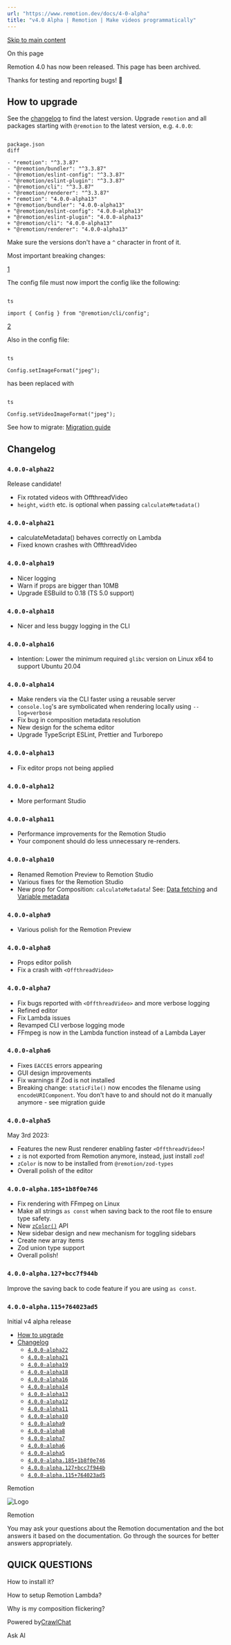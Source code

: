 ```yaml
---
url: "https://www.remotion.dev/docs/4-0-alpha"
title: "v4.0 Alpha | Remotion | Make videos programmatically"
---
```


[Skip to main content](https://www.remotion.dev/docs/4-0-alpha#__docusaurus_skipToContent_fallback)

On this page

Remotion 4.0 has now been released. This page has been archived.

Thanks for testing and reporting bugs! 🎉

## How to upgrade [​](https://www.remotion.dev/docs/4-0-alpha\#how-to-upgrade "Direct link to How to upgrade")

See the [changelog](https://www.remotion.dev/docs/4-0-alpha#changelog) to find the latest version.
Upgrade `remotion` and all packages starting with `@remotion` to the latest version, e.g. `4.0.0`:

```

package.json
diff

- "remotion": "^3.3.87"
- "@remotion/bundler": "^3.3.87"
- "@remotion/eslint-config": "^3.3.87"
- "@remotion/eslint-plugin": "^3.3.87"
- "@remotion/cli": "^3.3.87"
- "@remotion/renderer": "^3.3.87"
+ "remotion": "4.0.0-alpha13"
+ "@remotion/bundler": "4.0.0-alpha13"
+ "@remotion/eslint-config": "4.0.0-alpha13"
+ "@remotion/eslint-plugin": "4.0.0-alpha13"
+ "@remotion/cli": "4.0.0-alpha13"
+ "@remotion/renderer": "4.0.0-alpha13"
```

Make sure the versions don't have a `^` character in front of it.

Most important breaking changes:

[1](https://www.remotion.dev/docs/4-0-alpha#1)

The config file must now import the config like the following:

```

ts

import { Config } from "@remotion/cli/config";
```

[2](https://www.remotion.dev/docs/4-0-alpha#2)

Also in the config file:

```

ts

Config.setImageFormat("jpeg");
```

has been replaced with

```

ts

Config.setVideoImageFormat("jpeg");
```

See how to migrate: [Migration guide](https://www.remotion.dev/docs/4-0-migration)

## Changelog [​](https://www.remotion.dev/docs/4-0-alpha\#changelog "Direct link to Changelog")

### `4.0.0-alpha22` [​](https://www.remotion.dev/docs/4-0-alpha\#400-alpha22 "Direct link to 400-alpha22")

Release candidate!

- Fix rotated videos with OffthreadVideo
- `height`, `width` etc. is optional when passing `calculateMetadata()`

### `4.0.0-alpha21` [​](https://www.remotion.dev/docs/4-0-alpha\#400-alpha21 "Direct link to 400-alpha21")

- calculateMetadata() behaves correctly on Lambda
- Fixed known crashes with OffthreadVideo

### `4.0.0-alpha19` [​](https://www.remotion.dev/docs/4-0-alpha\#400-alpha19 "Direct link to 400-alpha19")

- Nicer logging
- Warn if props are bigger than 10MB
- Upgrade ESBuild to 0.18 (TS 5.0 support)

### `4.0.0-alpha18` [​](https://www.remotion.dev/docs/4-0-alpha\#400-alpha18 "Direct link to 400-alpha18")

- Nicer and less buggy logging in the CLI

### `4.0.0-alpha16` [​](https://www.remotion.dev/docs/4-0-alpha\#400-alpha16 "Direct link to 400-alpha16")

- Intention: Lower the minimum required `glibc` version on Linux x64 to support Ubuntu 20.04

### `4.0.0-alpha14` [​](https://www.remotion.dev/docs/4-0-alpha\#400-alpha14 "Direct link to 400-alpha14")

- Make renders via the CLI faster using a reusable server
- `console.log`'s are symbolicated when rendering locally using `--log=verbose`
- Fix bug in composition metadata resolution
- New design for the schema editor
- Upgrade TypeScript ESLint, Prettier and Turborepo

### `4.0.0-alpha13` [​](https://www.remotion.dev/docs/4-0-alpha\#400-alpha13 "Direct link to 400-alpha13")

- Fix editor props not being applied

### `4.0.0-alpha12` [​](https://www.remotion.dev/docs/4-0-alpha\#400-alpha12 "Direct link to 400-alpha12")

- More performant Studio

### `4.0.0-alpha11` [​](https://www.remotion.dev/docs/4-0-alpha\#400-alpha11 "Direct link to 400-alpha11")

- Performance improvements for the Remotion Studio
- Your component should do less unnecessary re-renders.

### `4.0.0-alpha10` [​](https://www.remotion.dev/docs/4-0-alpha\#400-alpha10 "Direct link to 400-alpha10")

- Renamed Remotion Preview to Remotion Studio
- Various fixes for the Remotion Studio
- New prop for Composition: `calculateMetadata`! See: [Data fetching](https://www.remotion.dev/docs/data-fetching) and [Variable metadata](https://www.remotion.dev/docs/dynamic-metadata)

### `4.0.0-alpha9` [​](https://www.remotion.dev/docs/4-0-alpha\#400-alpha9 "Direct link to 400-alpha9")

- Various polish for the Remotion Preview

### `4.0.0-alpha8` [​](https://www.remotion.dev/docs/4-0-alpha\#400-alpha8 "Direct link to 400-alpha8")

- Props editor polish
- Fix a crash with `<OffthreadVideo>`

### `4.0.0-alpha7` [​](https://www.remotion.dev/docs/4-0-alpha\#400-alpha7 "Direct link to 400-alpha7")

- Fix bugs reported with `<OffthreadVideo>` and more verbose logging
- Refined editor
- Fix Lambda issues
- Revamped CLI verbose logging mode
- FFmpeg is now in the Lambda function instead of a Lambda Layer

### `4.0.0-alpha6` [​](https://www.remotion.dev/docs/4-0-alpha\#400-alpha6 "Direct link to 400-alpha6")

- Fixes `EACCES` errors appearing
- GUI design improvements
- Fix warnings if Zod is not installed
- Breaking change: `staticFile()` now encodes the filename using `encodeURIComponent`. You don't have to and should not do it manually anymore - see migration guide

### `4.0.0-alpha5` [​](https://www.remotion.dev/docs/4-0-alpha\#400-alpha5 "Direct link to 400-alpha5")

May 3rd 2023:

- Features the new Rust renderer enabling faster `<OffthreadVideo>`!
- `z` is not exported from Remotion anymore, instead, just install `zod`!
- `zColor` is now to be installed from `@remotion/zod-types`
- Overall polish of the editor

### `4.0.0-alpha.185+1b8f0e746` [​](https://www.remotion.dev/docs/4-0-alpha\#400-alpha1851b8f0e746 "Direct link to 400-alpha1851b8f0e746")

- Fix rendering with FFmpeg on Linux
- Make all strings `as const` when saving back to the root file to ensure type safety.
- New [`zColor()`](https://www.remotion.dev/docs/zod-types/z-color) API
- New sidebar design and new mechanism for toggling sidebars
- Create new array items
- Zod union type support
- Overall polish!

### `4.0.0-alpha.127+bcc7f944b` [​](https://www.remotion.dev/docs/4-0-alpha\#400-alpha127bcc7f944b "Direct link to 400-alpha127bcc7f944b")

Improve the saving back to code feature if you are using `as const`.

### `4.0.0-alpha.115+764023ad5` [​](https://www.remotion.dev/docs/4-0-alpha\#400-alpha115764023ad5 "Direct link to 400-alpha115764023ad5")

Initial v4 alpha release

- [How to upgrade](https://www.remotion.dev/docs/4-0-alpha#how-to-upgrade)
- [Changelog](https://www.remotion.dev/docs/4-0-alpha#changelog)
  - [`4.0.0-alpha22`](https://www.remotion.dev/docs/4-0-alpha#400-alpha22)
  - [`4.0.0-alpha21`](https://www.remotion.dev/docs/4-0-alpha#400-alpha21)
  - [`4.0.0-alpha19`](https://www.remotion.dev/docs/4-0-alpha#400-alpha19)
  - [`4.0.0-alpha18`](https://www.remotion.dev/docs/4-0-alpha#400-alpha18)
  - [`4.0.0-alpha16`](https://www.remotion.dev/docs/4-0-alpha#400-alpha16)
  - [`4.0.0-alpha14`](https://www.remotion.dev/docs/4-0-alpha#400-alpha14)
  - [`4.0.0-alpha13`](https://www.remotion.dev/docs/4-0-alpha#400-alpha13)
  - [`4.0.0-alpha12`](https://www.remotion.dev/docs/4-0-alpha#400-alpha12)
  - [`4.0.0-alpha11`](https://www.remotion.dev/docs/4-0-alpha#400-alpha11)
  - [`4.0.0-alpha10`](https://www.remotion.dev/docs/4-0-alpha#400-alpha10)
  - [`4.0.0-alpha9`](https://www.remotion.dev/docs/4-0-alpha#400-alpha9)
  - [`4.0.0-alpha8`](https://www.remotion.dev/docs/4-0-alpha#400-alpha8)
  - [`4.0.0-alpha7`](https://www.remotion.dev/docs/4-0-alpha#400-alpha7)
  - [`4.0.0-alpha6`](https://www.remotion.dev/docs/4-0-alpha#400-alpha6)
  - [`4.0.0-alpha5`](https://www.remotion.dev/docs/4-0-alpha#400-alpha5)
  - [`4.0.0-alpha.185+1b8f0e746`](https://www.remotion.dev/docs/4-0-alpha#400-alpha1851b8f0e746)
  - [`4.0.0-alpha.127+bcc7f944b`](https://www.remotion.dev/docs/4-0-alpha#400-alpha127bcc7f944b)
  - [`4.0.0-alpha.115+764023ad5`](https://www.remotion.dev/docs/4-0-alpha#400-alpha115764023ad5)

Remotion

![Logo](https://raw.githubusercontent.com/remotion-dev/brand/refs/heads/main/logo.svg)

Remotion

You may ask your questions about the Remotion documentation and the bot answers it based on the documentation. Go through the sources for better answers appropriately.

## QUICK QUESTIONS

How to install it?

How to setup Remotion Lambda?

Why is my composition flickering?

Powered by[CrawlChat](https://crawlchat.app/?ref=powered-by-remotion)

Ask AI